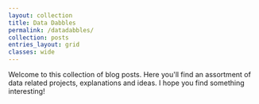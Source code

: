 ```yaml
---
layout: collection
title: Data Dabbles
permalink: /datadabbles/
collection: posts
entries_layout: grid
classes: wide
---
```


Welcome to this collection of blog posts. Here you'll find an assortment of data related projects, explanations and ideas. I hope you find something interesting! 

